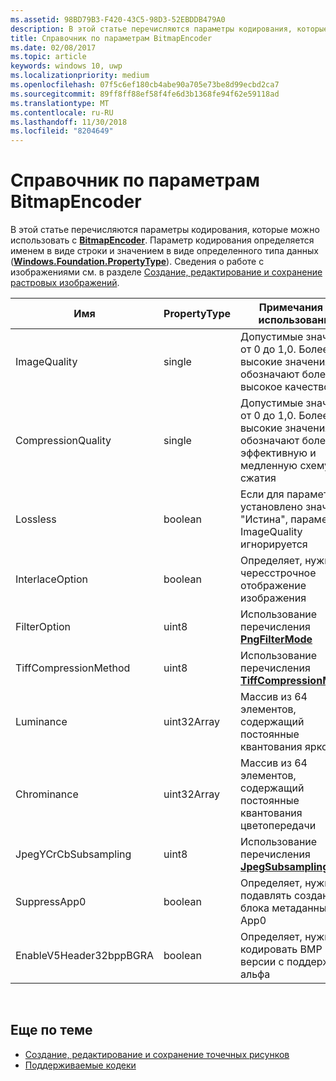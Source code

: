 ```yaml
---
ms.assetid: 98BD79B3-F420-43C5-98D3-52EBDDB479A0
description: В этой статье перечисляются параметры кодирования, которые можно использовать с BitmapEncoder.
title: Справочник по параметрам BitmapEncoder
ms.date: 02/08/2017
ms.topic: article
keywords: windows 10, uwp
ms.localizationpriority: medium
ms.openlocfilehash: 07f5c6ef180cb4abe90a705e73be8d99ecbd2ca7
ms.sourcegitcommit: 89ff8ff88ef58f4fe6d3b1368fe94f62e59118ad
ms.translationtype: MT
ms.contentlocale: ru-RU
ms.lasthandoff: 11/30/2018
ms.locfileid: "8204649"
---
```

# <a name="bitmapencoder-options-reference"></a>Справочник по параметрам BitmapEncoder


В этой статье перечисляются параметры кодирования, которые можно использовать с [**BitmapEncoder**](https://msdn.microsoft.com/library/windows/apps/br226206). Параметр кодирования определяется именем в виде строки и значением в виде определенного типа данных ([**Windows.Foundation.PropertyType**](https://msdn.microsoft.com/library/windows/apps/br225871)). Сведения о работе с изображениями см. в разделе [Создание, редактирование и сохранение растровых изображений](imaging.md).

| Имя                    | PropertyType | Примечания по использованию                                                                                        | Допустимые форматы |
|-------------------------|--------------|----------------------------------------------------------------------------------------------------|---------------|
| ImageQuality            | single       | Допустимые значения от 0 до 1,0. Более высокие значения обозначают более высокое качество                                 | JPEG, JPEG-XR |
| CompressionQuality      | single       | Допустимые значения от 0 до 1,0. Более высокие значения обозначают более эффективную и медленную схему сжатия | TIFF          |
| Lossless                | boolean      | Если для параметра установлено значение "Истина", параметр ImageQuality игнорируется                                        | JPEG-XR       |
| InterlaceOption         | boolean      | Определяет, нужно ли чересстрочное отображение изображения                                                                    | PNG           |
| FilterOption            | uint8        | Использование перечисления [**PngFilterMode**](https://msdn.microsoft.com/library/windows/apps/br226389)                                | PNG           |
| TiffCompressionMethod   | uint8        | Использование перечисления [**TiffCompressionMode**](https://msdn.microsoft.com/library/windows/apps/br226399)                    | TIFF          |
| Luminance               | uint32Array  | Массив из 64 элементов, содержащий постоянные квантования яркости                               | JPEG          |
| Chrominance             | uint32Array  | Массив из 64 элементов, содержащий постоянные квантования цветопередачи                             | JPEG          |
| JpegYCrCbSubsampling    | uint8        | Использование перечисления [**JpegSubsamplingMode**](https://msdn.microsoft.com/library/windows/apps/br226386)                    | JPEG          |
| SuppressApp0            | boolean      | Определяет, нужно ли подавлять создание блока метаданных App0                                        | JPEG          |
| EnableV5Header32bppBGRA | boolean      | Определяет, нужно ли кодировать BMP 5-й версии с поддержкой альфа                                         | BMP           |

 

## <a name="related-topics"></a>Еще по теме

* [Создание, редактирование и сохранение точечных рисунков](imaging.md)
* [Поддерживаемые кодеки](supported-codecs.md)

 




